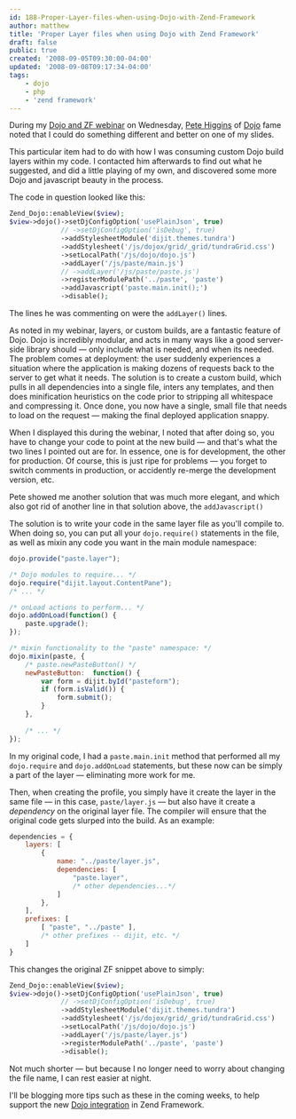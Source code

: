 ```yaml
---
id: 188-Proper-Layer-files-when-using-Dojo-with-Zend-Framework
author: matthew
title: 'Proper Layer files when using Dojo with Zend Framework'
draft: false
public: true
created: '2008-09-05T09:30:00-04:00'
updated: '2008-09-08T09:17:34-04:00'
tags:
    - dojo
    - php
    - 'zend framework'
---
```

During my [Dojo and ZF webinar](http://www.zend.com/en/resources/webinars/framework) on Wednesday,
[Pete Higgins](http://higginsforpresident.net/) of
[Dojo](http://dojotoolkit.org/) fame noted that I could do something different
and better on one of my slides.

This particular item had to do with how I was consuming custom Dojo build
layers within my code. I contacted him afterwards to find out what he
suggested, and did a little playing of my own, and discovered some more Dojo
and javascript beauty in the process.

<!--- EXTENDED -->

The code in question looked like this:

```php
Zend_Dojo::enableView($view);
$view->dojo()->setDjConfigOption('usePlainJson', true)
             // ->setDjConfigOption('isDebug', true)
             ->addStylesheetModule('dijit.themes.tundra')
             ->addStylesheet('/js/dojox/grid/_grid/tundraGrid.css')
             ->setLocalPath('/js/dojo/dojo.js')
             ->addLayer('/js/paste/main.js')
             // ->addLayer('/js/paste/paste.js')
             ->registerModulePath('../paste', 'paste')
             ->addJavascript('paste.main.init();')
             ->disable();
```

The lines he was commenting on were the `addLayer()` lines.

As noted in my webinar, layers, or custom builds, are a fantastic feature of
Dojo. Dojo is incredibly modular, and acts in many ways like a good server-side
library should — only include what is needed, and when its needed. The problem
comes at deployment: the user suddenly experiences a situation where the
application is making dozens of requests back to the server to get what it
needs. The solution is to create a custom build, which pulls in all
dependencies into a single file, inters any templates, and then does
minification heuristics on the code prior to stripping all whitespace and
compressing it. Once done, you now have a single, small file that needs to load
on the request — making the final deployed application snappy.

When I displayed this during the webinar, I noted that after doing so, you have
to change your code to point at the new build — and that's what the two lines
I pointed out are for. In essence, one is for development, the other for
production. Of course, this is just ripe for problems — you forget to switch
comments in production, or accidently re-merge the development version, etc.

Pete showed me another solution that was much more elegant, and which also got
rid of another line in that solution above, the `addJavascript()`

The solution is to write your code in the same layer file as you'll compile to.
When doing so, you can put all your `dojo.require()` statements in the file, as
well as mixin any code you want in the main module namespace:

```javascript
dojo.provide("paste.layer");

/* Dojo modules to require... */
dojo.require("dijit.layout.ContentPane");
/* ... */

/* onLoad actions to perform... */
dojo.addOnLoad(function() {
    paste.upgrade(); 
});

/* mixin functionality to the "paste" namespace: */
dojo.mixin(paste, {
    /* paste.newPasteButton() */
    newPasteButton:  function() {
        var form = dijit.byId("pasteform");
        if (form.isValid()) {
            form.submit(); 
        }
    },
    
    /* ... */
});
```

In my original code, I had a `paste.main.init` method that performed all my
`dojo.require` and `dojo.addOnLoad` statements, but these now can be simply a
part of the layer — eliminating more work for me.

Then, when creating the profile, you simply have it create the layer in the
same file — in this case, `paste/layer.js` — but also have it create a
*dependency* on the original layer file. The compiler will ensure that the
original code gets slurped into the build. As an example:

```javascript
dependencies = {
    layers: [
        {
            name: "../paste/layer.js",
            dependencies: [
                "paste.layer",
                /* other dependencies...*/
            ]
        },
    ],
    prefixes: [
        [ "paste", "../paste" ],
        /* other prefixes -- dijit, etc. */
    ]
}
```

This changes the original ZF snippet above to simply:

```php
Zend_Dojo::enableView($view);
$view->dojo()->setDjConfigOption('usePlainJson', true)
             // ->setDjConfigOption('isDebug', true)
             ->addStylesheetModule('dijit.themes.tundra')
             ->addStylesheet('/js/dojox/grid/_grid/tundraGrid.css')
             ->setLocalPath('/js/dojo/dojo.js')
             ->addLayer('/js/paste/layer.js')
             ->registerModulePath('../paste', 'paste')
             ->disable();
```

Not much shorter — but because I no longer need to worry about changing the
file name, I can rest easier at night.

I'll be blogging more tips such as these in the coming weeks, to help support
the new [Dojo integration](http://framework.zend.com/announcements/2008-09-03-dojo)
in Zend Framework.
